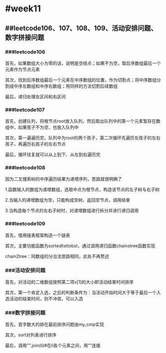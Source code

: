 # #week11

## ##leetcode106、107、108、109、活动安排问题、数字拼接问题

### ###leetcode106

首先，如果数组大小为零的话，说明是空结点；如果不为空，取后序数组最后一个元素作为节点元素

其次，找到后序数组最后一个元素在中序数组的位置，作为切割点；将中序数组分割成中序左数组和中序右数组；用同样的方法切割后续数组

最后，递归处理左区间和右区间

### ###leetcode107

首先，创建队列，将根节点root放入队列，然后取出队列中的第一个元素暂存在数组中，如果孩子不为空，也放入队列中

其次，第一遍遍历完，队列中为root的两个孩子，第二次循环先遍历左孩子的左右孩子，再遍历右孩子的左右节点

最后，循环往复就可以从上到下、从左到右遍历完

### ###leetcode108

因为二叉搜索树的中序遍历结果为递增序列，思路就很明确了

1.函数输入的数组为递增数组，选取中点为根节点，构造该节点的左子树与右子树

2.当输入的递增数组为空，只能构成空树，返回空节点，调用结束

3.当构造每个节点的左右子树时，对递增数组进行拆分并进行递归调用

### ###leetcode109

首先，借用链表框架构造一个链表

其次，主要功能函数为sortedlisttobst，通过调用递归函数chainstree函数实现

chain2tree：同数组的分治法思路相同，此处不再赘述

### ###活动安排问题

首先，对活动的二维数组按照第二项x[1]的大小即活动结束时间排序

其次，第一个肯定入选，之后的判断条件为：当活动开始时间大于等于最后一个入选活动的结束时间，则不冲突，可以入选

### ###数字拼接问题

首先，首字数大的排在最前排序问题由my_cmp实现

其次，sort对列表进行排序

最后，调用"".join(li)#在li各个元素之间，用“”连接







###                   

